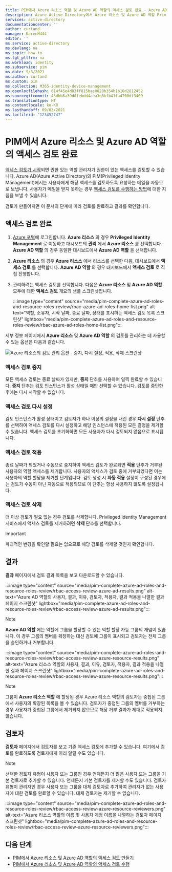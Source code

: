 ```yaml
---
title: PIM에서 Azure 리소스 역할 및 Azure AD 역할의 액세스 검토 완료 - Azure AD | Microsoft Docs
description: Azure Active Directory에서 Azure 리소스 및 Azure AD 역할 Privileged Identity Management의 액세스 검토를 완료하는 방법을 알아봅니다.
services: active-directory
documentationcenter: ''
author: curtand
manager: KarenH444
editor: ''
ms.service: active-directory
ms.devlang: na
ms.topic: how-to
ms.tgt_pltfrm: na
ms.workload: identity
ms.subservice: pim
ms.date: 9/3/2021
ms.author: curtand
ms.custom: pim
ms.collection: M365-identity-device-management
ms.openlocfilehash: 614f45e4d83ff815bae0020b354b1b10d2812452
ms.sourcegitcommit: 43dbb8a39d0febdd4aea3e8bfb41fa4700df3409
ms.translationtype: HT
ms.contentlocale: ko-KR
ms.lasthandoff: 09/03/2021
ms.locfileid: "123452747"
---
```

# <a name="complete-an-access-review-of-azure-resource-and-azure-ad-roles-in-pim"></a>PIM에서 Azure 리소스 및 Azure AD 역할의 액세스 검토 완료

[액세스 검토가 시작](pim-create-azure-ad-roles-and-resource-roles-review.md)되면 권한 있는 역할 관리자가 권한이 있는 액세스를 검토할 수 있습니다. Azure AD(Azure Active Directory)의 PIM(Privileged Identity Management)에서는 사용자에게 해당 액세스를 검토하도록 요청하는 메일을 자동으로 보냅니다. 사용자가 메일을 받지 못하는 경우 [액세스 검토를 수행하는 방법](pim-perform-azure-ad-roles-and-resource-roles-review.md)에 대한 지침을 보낼 수 있습니다.

검토가 만들어지면 이 문서의 단계에 따라 검토를 완료하고 결과를 확인합니다.

## <a name="complete-access-reviews"></a>액세스 검토 완료

1. [Azure 포털](https://portal.azure.com/)에 로그인합니다. **Azure 리소스** 의 경우 **Privileged Identity Management** 로 이동하고 대시보드의 **관리** 에서 **Azure 리소스** 를 선택합니다. **Azure AD 역할** 의 경우 동일한 대시보드에서 **Azure AD 역할** 을 선택합니다.

2. **Azure 리소스** 의 경우 **Azure 리소스** 에서 리소스를 선택한 다음, 대시보드에서 **액세스 검토** 를 선택합니다. **Azure AD 역할** 의 경우 대시보드에서 **액세스 검토** 로 직접 진행합니다.

3. 관리하려는 액세스 검토를 선택합니다. 다음은 **Azure 리소스** 및 **Azure AD 역할** 모두에 대한 **액세스 검토** 개요의 샘플 스크린샷입니다.

    :::image type="content" source="media/pim-complete-azure-ad-roles-and-resource-roles-review/rbac-azure-ad-roles-home-list.png" alt-text="역할, 소유자, 시작 날짜, 종료 날짜, 상태를 표시하는 액세스 검토 목록 스크린샷" lightbox="media/pim-complete-azure-ad-roles-and-resource-roles-review/rbac-azure-ad-roles-home-list.png":::

세부 정보 페이지에서 **Azure 리소스** 및 **Azure AD 역할** 의 검토를 관리하는 데 사용할 수 있는 옵션은 다음과 같습니다.

![Azure 리소스의 검토 관리 옵션 - 중지, 다시 설정, 적용, 삭제 스크린샷](media/pim-complete-azure-ad-roles-and-resource-roles-review/rbac-access-review-menu.png)

### <a name="stop-an-access-review"></a>액세스 검토 중지

모든 액세스 검토는 종료 날짜가 있지만, **중지** 단추를 사용하여 일찍 완료할 수 있습니다. **중지** 단추는 검토 인스턴스가 활성 상태일 때만 선택할 수 있습니다. 검토를 중단한 후에는 다시 시작할 수 없습니다.

### <a name="reset-an-access-review"></a>액세스 검토 다시 설정

검토 인스턴스가 활성 상태이고 검토자가 하나 이상의 결정을 내린 경우 **다시 설정** 단추를 선택하여 액세스 검토를 다시 설정하고 해당 인스턴스에 적용된 모든 결정을 제거할 수 있습니다. 액세스 검토를 초기화하면 모든 사용자가 다시 검토되지 않음으로 표시됩니다.

### <a name="apply-an-access-review"></a>액세스 검토 적용

종료 날짜가 되었거나 수동으로 중지하여 액세스 검토가 완료되면 **적용** 단추가 거부된 사용자의 역할 액세스를 제거합니다. 사용자의 액세스가 검토 중에 거부되었다면 이는 사용자의 역할 할당을 제거할 단계입니다. 검토 생성 시 **자동 적용** 설정이 구성된 경우에는 검토가 수동이 아닌 자동으로 적용되므로 이 단추는 항상 사용하지 않도록 설정됩니다.

### <a name="delete-an-access-review"></a>액세스 검토 삭제

더 이상 검토가 필요 없는 경우 검토를 삭제합니다. Privileged Identity Management 서비스에서 액세스 검토를 제거하려면 **삭제** 단추를 선택합니다.

> [!IMPORTANT]
> 파괴적인 변경을 확인할 필요는 없으므로 해당 검토를 삭제할 것인지 확인합니다.

## <a name="results"></a>결과

**결과** 페이지에서 검토 결과 목록을 보고 다운로드할 수 있습니다.

:::image type="content" source="media/pim-complete-azure-ad-roles-and-resource-roles-review/rbac-access-review-azure-ad-results.png" alt-text="Azure AD 역할의 사용자, 결과, 이유, 검토자, 적용자, 결과 적용을 나열한 결과 페이지 스크린샷" lightbox="media/pim-complete-azure-ad-roles-and-resource-roles-review/rbac-access-review-azure-ad-results.png":::

> [!Note]
> **Azure AD 역할** 에는 역할에 그룹을 할당할 수 있는 역할 할당 가능 그룹의 개념이 있습니다. 이 경우 그룹의 멤버를 확장하는 대신 검토에 그룹이 표시되고 검토자는 전체 그룹을 승인하거나 거부합니다.

:::image type="content" source="media/pim-complete-azure-ad-roles-and-resource-roles-review/rbac-access-review-azure-resource-results.png" alt-text="Azure 리소스 역할의 사용자, 결과, 이유, 검토자, 적용자, 결과 적용을 나열한 결과 페이지 스크린샷" lightbox="media/pim-complete-azure-ad-roles-and-resource-roles-review/rbac-access-review-azure-resource-results.png":::

> [!Note]
>그룹이 **Azure 리소스 역할** 에 할당된 경우 Azure 리소스 역할의 검토자는 중첩된 그룹에서 사용자의 확장된 목록을 볼 수 있습니다. 검토자가 중첩된 그룹의 멤버를 거부하는 경우 사용자가 중첩된 그룹에서 제거되지 않으므로 해당 거부 결과가 제대로 적용되지 않습니다.

## <a name="reviewers"></a>검토자

**검토자** 페이지에서 검토자를 보고 기존 액세스 검토에 추가할 수 있습니다. 여기에서 검토를 완료하도록 검토자에게 이리 알릴 수도 있습니다.

> [!Note]
> 선택한 검토자 유형이 사용자 또는 그룹인 경우 언제든지 더 많은 사용자 또는 그룹을 기본 검토자로 추가할 수 있습니다. 언제든지 기본 검토자를 제거할 수도 있습니다. 검토자 유형이 관리자인 경우 사용자 또는 그룹을 대체 검토자로 추가하여 관리자가 없는 사용자에 대한 검토를 완료할 수 있습니다. 대체 검토자는 제거할 수 없습니다.

:::image type="content" source="media/pim-complete-azure-ad-roles-and-resource-roles-review/rbac-access-review-azure-resource-reviewers.png" alt-text="Azure 리소스 역할의 이름 및 사용자 계정 이름을 나열하는 검토자 페이지 스크린샷" lightbox="media/pim-complete-azure-ad-roles-and-resource-roles-review/rbac-access-review-azure-resource-reviewers.png":::

## <a name="next-steps"></a>다음 단계

- [PIM에서 Azure 리소스 및 Azure AD 역할의 액세스 검토 만들기](pim-create-azure-ad-roles-and-resource-roles-review.md)
- [PIM에서 Azure 리소스 및 Azure AD 역할의 액세스 검토 수행](pim-perform-azure-ad-roles-and-resource-roles-review.md)
